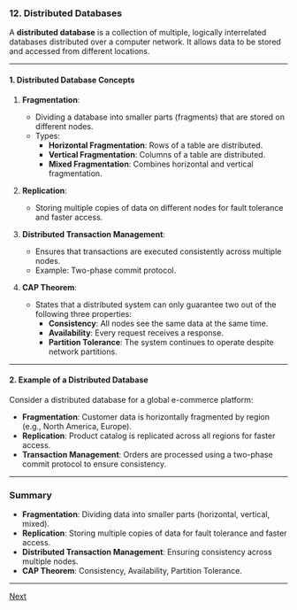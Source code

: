 ### **12. Distributed Databases**

A **distributed database** is a collection of multiple, logically interrelated databases distributed over a computer network. It allows data to be stored and accessed from different locations.

---

#### **1. Distributed Database Concepts**
1. **Fragmentation**:
   - Dividing a database into smaller parts (fragments) that are stored on different nodes.
   - Types:
     - **Horizontal Fragmentation**: Rows of a table are distributed.
     - **Vertical Fragmentation**: Columns of a table are distributed.
     - **Mixed Fragmentation**: Combines horizontal and vertical fragmentation.

2. **Replication**:
   - Storing multiple copies of data on different nodes for fault tolerance and faster access.

3. **Distributed Transaction Management**:
   - Ensures that transactions are executed consistently across multiple nodes.
   - Example: Two-phase commit protocol.

4. **CAP Theorem**:
   - States that a distributed system can only guarantee two out of the following three properties:
     - **Consistency**: All nodes see the same data at the same time.
     - **Availability**: Every request receives a response.
     - **Partition Tolerance**: The system continues to operate despite network partitions.

---

#### **2. Example of a Distributed Database**
Consider a distributed database for a global e-commerce platform:
- **Fragmentation**: Customer data is horizontally fragmented by region (e.g., North America, Europe).
- **Replication**: Product catalog is replicated across all regions for faster access.
- **Transaction Management**: Orders are processed using a two-phase commit protocol to ensure consistency.

---

### **Summary**
- **Fragmentation**: Dividing data into smaller parts (horizontal, vertical, mixed).
- **Replication**: Storing multiple copies of data for fault tolerance and faster access.
- **Distributed Transaction Management**: Ensuring consistency across multiple nodes.
- **CAP Theorem**: Consistency, Availability, Partition Tolerance.

---

[Next](./13DBMS.md)